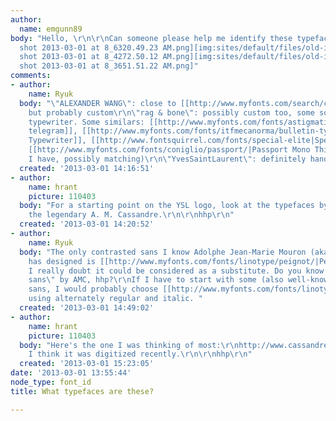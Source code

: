 ```yaml
---
author:
  name: emgunn89
body: "Hello, \r\n\r\nCan someone please help me identify these typefaces? \r\n\r\n\r\nThanks!\r\n\r\nEmma[img:sites/default/files/old-images/Screen
  shot 2013-03-01 at 8_6320.49.23 AM.png][img:sites/default/files/old-images/Screen
  shot 2013-03-01 at 8_4272.50.12 AM.png][img:sites/default/files/old-images/Screen
  shot 2013-03-01 at 8_3651.51.22 AM.png]"
comments:
- author:
    name: Ryuk
  body: "\"ALEXANDER WANG\": close to [[http://www.myfonts.com/search/compacta|Compacta]]
    but probably custom\r\n\"rag & bone\": possibly custom too, some sort of roughened
    typewriter. Some similars: [[http://www.myfonts.com/fonts/astigmatic/urgent-telegram-aoe|Urgent
    telegram]], [[http://www.myfonts.com/fonts/itfmecanorma/bulletin-typewriter/|Bulletin
    Typewriter]], [[http://www.fontsquirrel.com/fonts/special-elite|Special Elite]],
    [[http://www.myfonts.com/fonts/coniglio/passport/|Passport Mono Thin]] (the closest
    I have, possibly matching)\r\n\"YvesSaintLaurent\": definitely hand-drawn"
  created: '2013-03-01 14:16:51'
- author:
    name: hrant
    picture: 110403
  body: "For a starting point on the YSL logo, look at the typefaces by the same designers,
    the legendary A. M. Cassandre.\r\n\r\nhhp\r\n"
  created: '2013-03-01 14:20:52'
- author:
    name: Ryuk
  body: "The only contrasted sans I know Adolphe Jean-Marie Mouron (aka Cassandre)
    has designed is [[http://www.myfonts.com/fonts/linotype/peignot/|Peignot]] but
    I really doubt it could be considered as a substitute. Do you know some more \"contrasted
    sans\" by AMC, hhp?\r\nIf I have to start with some (also well-known) contrasted
    sans, I would probably choose [[http://www.myfonts.com/fonts/linotype/optima|Optima]],
    using alternately regular and italic. "
  created: '2013-03-01 14:49:02'
- author:
    name: hrant
    picture: 110403
  body: "Here's the one I was thinking of most:\r\nhttp://www.cassandre-france.com/typography/le-metop-adp.html\r\nAnd
    I think it was digitized recently.\r\n\r\nhhp\r\n"
  created: '2013-03-01 15:23:05'
date: '2013-03-01 13:55:44'
node_type: font_id
title: What typefaces are these?

---
```

